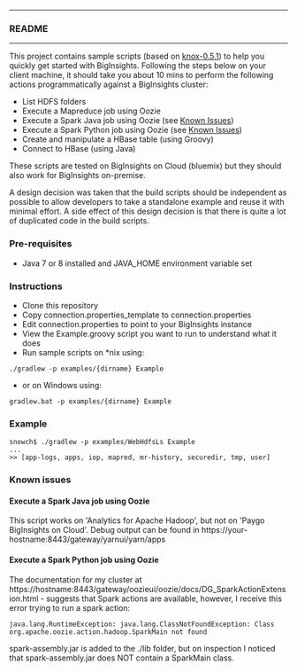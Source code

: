 *********************************************************************
### README
*********************************************************************

This project contains sample scripts (based on [knox-0.5.1](https://github.com/apache/knox/tree/v0.5.1/gateway-release/home/samples)) to help you quickly get started with BigInsights. Following the steps below on your client machine, it should take you about 10 mins to perform the following actions programmatically against a BigInsights cluster:

- List HDFS folders
- Execute a Mapreduce job using Oozie
- Execute a Spark Java job using Oozie (see [Known Issues](#known-issues))
- Execute a Spark Python job using Oozie (see [Known Issues](#known-issues))
- Create and manipulate a HBase table (using Groovy)
- Connect to HBase (using Java)

These scripts are tested on BigInsights on Cloud (bluemix) but they should also work for BigInsights on-premise.

A design decision was taken that the build scripts should be independent as possible to allow developers to take a standalone example and reuse it with minimal effort.  A side effect of this design decision is that there is quite a lot of duplicated code in the build scripts.

### Pre-requisites

- Java 7 or 8 installed and JAVA_HOME environment variable set

### Instructions

- Clone this repository
- Copy connection.properties_template to connection.properties
- Edit connection.properties to point to your BigInsights instance
- View the Example.groovy script you want to run to understand what it does
- Run sample scripts on *nix using:

```
./gradlew -p examples/{dirname} Example
```

- or on Windows using:

```
gradlew.bat -p examples/{dirname} Example
```

### Example

```
snowch$ ./gradlew -p examples/WebHdfsLs Example
...
>> [app-logs, apps, iop, mapred, mr-history, securedir, tmp, user]
```

### Known issues

#### Execute a Spark Java job using Oozie

This script works on 'Analytics for Apache Hadoop', but not on 'Paygo BigInsights on Cloud'.  Debug output can be found in https://your-hostname:8443/gateway/yarnui/yarn/apps

#### Execute a Spark Python job using Oozie 

The documentation for my cluster at https://hostname:8443/gateway/oozieui/oozie/docs/DG_SparkActionExtension.html - suggests that Spark actions are available, however, I receive this error trying to run a spark action:

`java.lang.RuntimeException: java.lang.ClassNotFoundException: Class org.apache.oozie.action.hadoop.SparkMain not found`

spark-assembly.jar is added to the ./lib folder, but on inspection I noticed that spark-assembly.jar does NOT contain a SparkMain class.


